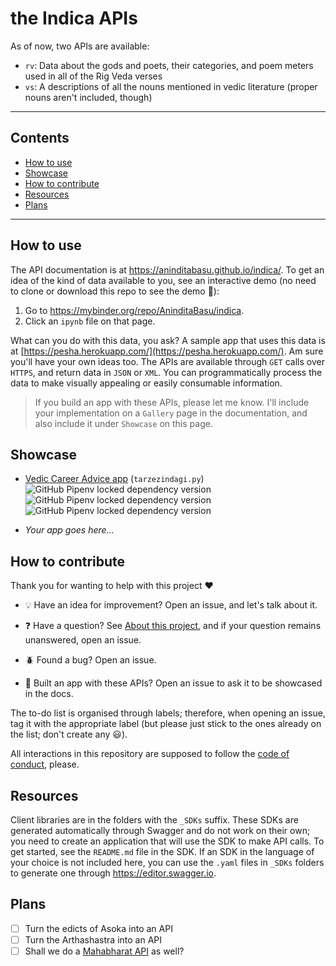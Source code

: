 # the Indica APIs

As of now, two APIs are available: 

- `rv`: Data about the gods and poets, their categories, and poem meters used in all of the Rig Veda verses
- `vs`: A descriptions of all the nouns  mentioned in vedic literature (proper nouns aren't included, though)

<hr/>

## Contents
-  [How to use](#how-to-use)
-  [Showcase](#showcase)
-  [How to contribute](#how-to-contribute)
-  [Resources](#resources)
-  [Plans](#plans)

<hr/>

## How to use

The API documentation is at https://aninditabasu.github.io/indica/. To get an idea of the kind of data available to you, see an interactive demo (no need to clone or download this repo to see the demo :slightly_smiling_face:):

1.  Go to https://mybinder.org/repo/AninditaBasu/indica.
2.  Click an `ipynb` file on that page. 

What can you do with this data, you ask? A sample app that uses this data is at [https://pesha.herokuapp.com/](https://pesha.herokuapp.com/). Am sure you'll have your own ideas too. The APIs are available through `GET` calls over `HTTPS`, and return data in `JSON` or `XML`. You can programmatically process the data to make visually appealing or easily consumable information.

> If you build an app with these APIs, please let me know. I'll include your implementation on a `Gallery` page in the documentation, and also include it under `Showcase` on this page.

## Showcase

- [Vedic Career Advice app](https://pesha.herokuapp.com/) (`tarzezindagi.py`)  ![GitHub Pipenv locked dependency version](https://img.shields.io/github/pipenv/locked/dependency-version/AninditaBasu/indica/flask) ![GitHub Pipenv locked dependency version](https://img.shields.io/github/pipenv/locked/dependency-version/AninditaBasu/indica/gunicorn) ![GitHub Pipenv locked dependency version](https://img.shields.io/github/pipenv/locked/dependency-version/AninditaBasu/indica/requests)

- _Your app goes here..._

## How to contribute

Thank you for wanting to help with this project :heart:

- :bulb: Have an idea for improvement? Open an issue, and let's talk about it.

- :question: Have a question? See [About this project](https://aninditabasu.github.io/indica/html/about.html), and if your question remains unanswered, open an issue.

- :beetle: Found a bug? Open an issue.

- :tada: Built an app with these APIs? Open an issue to ask it to be showcased in the docs.

The to-do list is organised through labels; therefore, when opening an issue, tag it with the appropriate label (but please just stick to the ones already on the list; don't create any :smiley:).

All interactions in this repository are supposed to follow the [code of conduct](code-of-conduct.md), please.

## Resources

Client libraries are in the folders with the `_SDKs` suffix. These SDKs are generated automatically through Swagger and do not work on their own; you need to create an application that will use the SDK to make API calls. To get started, see the `README.md` file in the SDK. If an SDK in the language of your choice is not included here, you can use the `.yaml` files in `_SDKs` folders to generate one through https://editor.swagger.io.

## Plans

- [ ] Turn the edicts of Asoka into an API
- [ ] Turn the Arthashastra into an API
- [ ] Shall we do a [Mahabharat API](https://dev.to/aninditabasu/building-a-chatbot-with-the-ramp-stack-part-2-designing-the-database-131e) as well?